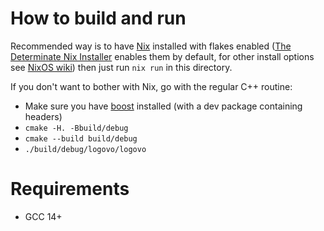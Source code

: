 # How to build and run

Recommended way is to have [Nix](https://nixos.org/) installed with flakes
enabled ([The Determinate Nix Installer](https://github.com/DeterminateSystems/nix-installer)
enables them by default, for other install options see [NixOS wiki](https://nixos.wiki/wiki/Flakes))
then just run `nix run` in this directory.

If you don't want to bother with Nix, go with the regular C++ routine:

- Make sure you have [boost](https://www.boost.org/) installed (with a dev package containing headers)
- `cmake -H. -Bbuild/debug`
- `cmake --build build/debug`
- `./build/debug/logovo/logovo`

# Requirements

- GCC 14+
